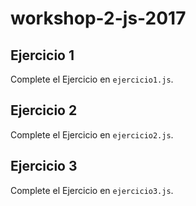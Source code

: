 workshop-2-js-2017
==================

Ejercicio 1
----------
Complete el Ejercicio en `ejercicio1.js`.

Ejercicio 2
----------
Complete el Ejercicio en `ejercicio2.js`.

Ejercicio 3
----------
Complete el Ejercicio en `ejercicio3.js`.
